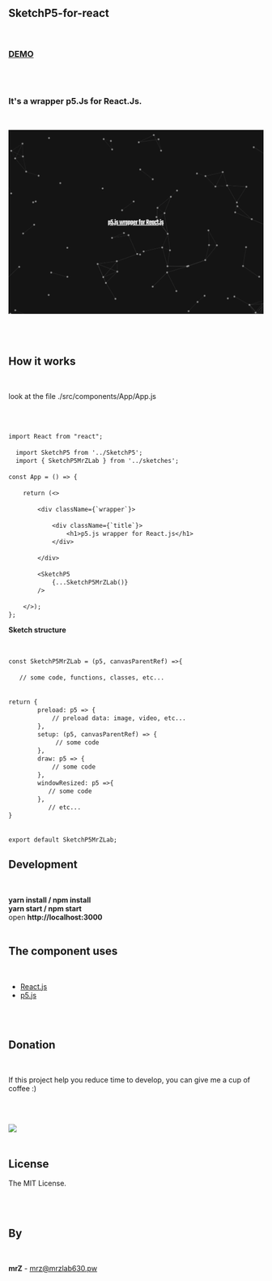 ## SketchP5-for-react

<br>

### [DEMO](https://mrzlab630.github.io/SketchP5-for-react/)

<br>
<br>

### It's a wrapper p5.Js for React.Js.

<br>

![preview](https://github.com/mrzlab630/SketchP5-for-react/blob/master/src/assets/png/preview.png?raw=true)

<br>
<br>

## How it works

<br>

look at the file ./src/components/App/App.js

<br>
<br>
 
```
import React from "react";
  
  import SketchP5 from '../SketchP5';
  import { SketchP5MrZLab } from '../sketches';

const App = () => {

    return (<>

        <div className={`wrapper`}>

            <div className={`title`}>
                <h1>p5.js wrapper for React.js</h1>
            </div>

        </div>

        <SketchP5
            {...SketchP5MrZLab()}
        />

    </>);
};
```

**Sketch structure**

<br>

```
const SketchP5MrZLab = (p5, canvasParentRef) =>{

   // some code, functions, classes, etc...


return {
        preload: p5 => {
            // preload data: image, video, etc...
        },
        setup: (p5, canvasParentRef) => {
             // some code
        },
        draw: p5 => {
            // some code
        },
        windowResized: p5 =>{
           // some code
        },
           // etc...
}


export default SketchP5MrZLab;

```

## Development

<br>

**yarn install / npm install**
<br>
**yarn start / npm start**
<br>
open **http://localhost:3000**
<br>
<br>

## The component uses

<br>

* [React.js](https://reactjs.org/)
* [p5.js](https://p5js.org)

<br>
<br>


## Donation

<br>

If this project help you reduce time to develop, you can give me a cup of coffee :)

<br>
<br>

[![](https://www.paypalobjects.com/en_US/i/btn/btn_donateCC_LG.gif)](https://www.paypal.com/cgi-bin/webscr?cmd=_s-xclick&hosted_button_id=3FYLY9YVBTSEL)
<br>
<br>

## License

The MIT License.

<br>
<br>

## By

<br>

**mrZ** - mrz@mrzlab630.pw